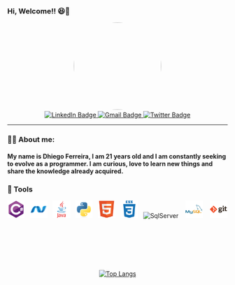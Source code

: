 ### Hi, Welcome!! 😆👋

<!-- Remember that:  GitHub converts the README Markdown to HTML and renders it on GitHub. -->

<div id="header" align="center">
  <img src=https://dotnet.microsoft.com/static/images/refresh/cross-platform.svg height="200" width="200" style="border-radius:60%" />
</div>
 
 
<div id="badges" align="center">
  <a href="https://linkedin.com/in/dhiegoferreira">
  <img src="https://img.shields.io/badge/LinkedIn-blue?style=for-the-badge&logo=linkedin&logoColor=white" alt="LinkedIn Badge"/>
  </a>  
  <a href="">
  <img src="https://img.shields.io/badge/Gmail-red?style=for-the-badge&logo=gmail&logoColor=white" alt="Gmail Badge"/>
  </a>  
  <a href="https://twitter.com/DhiegoFerreir13">
  <img src="https://img.shields.io/badge/Twitter-blue?style=for-the-badge&logo=twitter&logoColor=white" alt="Twitter Badge"/>
  </a>
  
</div>

    

---
<h3> 👨‍💻 About me: </h3> 

#### My name is Dhiego Ferreira, I am 21 years old and I am constantly seeking to evolve as a programmer. I am curious, love to learn new things and share the knowledge already acquired.


<h3> 🧰 Tools </h3>
  
<div>
  <img src="https://github.com/devicons/devicon/blob/master/icons/csharp/csharp-original.svg" title="CSharp" alt"CSharp" width="40" height="40" />&nbsp;&nbsp;
  <img src="https://github.com/devicons/devicon/blob/master/icons/dot-net/dot-net-original.svg" title="CSharp" alt"CSharp" width="40" height="40" />&nbsp;&nbsp;
  <img src="https://github.com/devicons/devicon/blob/master/icons/java/java-original-wordmark.svg" title="Java" alt="Java" width="40" height="40"/>&nbsp;&nbsp;
  <img src="https://github.com/devicons/devicon/blob/master/icons/python/python-original.svg" title="Python" alt="Python" width="40" height="40"/>&nbsp;&nbsp;
  <img src="https://github.com/devicons/devicon/blob/master/icons/html5/html5-original.svg" title="HTML5" alt="HTML" width="40" height="40"/>&nbsp;&nbsp;
  <img src="https://github.com/devicons/devicon/blob/master/icons/css3/css3-plain-wordmark.svg"  title="CSS3" alt="CSS" width="40" height="40"/>&nbsp;&nbsp;
  <img src="https://logodownload.org/wp-content/uploads/2016/10/Microsoft-SQL-Server-Logo-1.png" title="SqlServer"  alt="SqlServer" width="40" height="40"/>&nbsp;&nbsp;&nbsp;
  <img src="https://github.com/devicons/devicon/blob/master/icons/mysql/mysql-original-wordmark.svg" title="MySQL"  alt="MySQL" width="40" height="40"/>&nbsp;&nbsp;&nbsp;
  <img src="https://github.com/devicons/devicon/blob/master/icons/git/git-original-wordmark.svg" title="Git" **alt="Git" width="40" height="40"/>
</div>



<div id="Info" align="center" >
  <br><br/>
  <br><br/>
  <br><br/>
  
[![Top Langs](https://github-readme-stats.vercel.app/api/top-langs/?username=dhiegoferreira&layout=compact&border_radius=10&theme=jolly&locale=en)](https://github.com/dhiegoferreira) 


</div>
